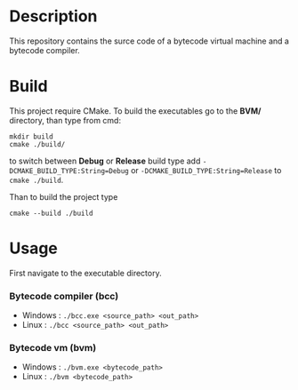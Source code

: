 # Description
This repository contains the surce code of a bytecode virtual machine and a bytecode compiler.

# Build
This project require CMake.
To build the executables go to the __BVM/__ directory, than type from cmd:
```
mkdir build
cmake ./build/
```
to switch between __Debug__ or __Release__ build type add 
```-DCMAKE_BUILD_TYPE:String=Debug``` or ```-DCMAKE_BUILD_TYPE:String=Release``` to 
```cmake ./build```.

Than to build the project type
```
cmake --build ./build
```

# Usage
First navigate to the executable directory.
### Bytecode compiler (bcc)
 - Windows : ```./bcc.exe <source_path> <out_path> ```
 - Linux : ```./bcc <source_path> <out_path> ```
### Bytecode vm (bvm)
 - Windows : ``` ./bvm.exe <bytecode_path> ```
 - Linux : ``` ./bvm <bytecode_path> ```

